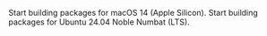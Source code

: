 Start building packages for macOS 14 (Apple Silicon).
Start building packages for Ubuntu 24.04 Noble Numbat (LTS).
